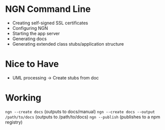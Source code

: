 NGN Command Line
================
* Creating self-signed SSL certificates
* Configuring NGN
* Starting the app server
* Generating docs
* Generating extended class stubs/application structure


Nice to Have
============
* UML processing -> Create stubs from doc


Working
=======
`ngn --create docs` (outputs to docs/manual)
`ngn --create docs --output /path/to/docs` (outputs to /path/to/docs)
`ngn --publish` (publishes to a npm registry)
